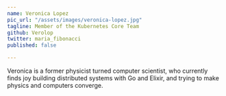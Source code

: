 ```yaml
---
name: Veronica Lopez
pic_url: "/assets/images/veronica-lopez.jpg"
tagline: Member of the Kubernetes Core Team
github: Verolop
twitter: maria_fibonacci
published: false

---
```

Veronica is a former physicist turned computer scientist, who currently finds joy building distributed systems with Go and Elixir, and trying to make physics and computers converge.